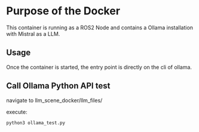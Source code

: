 # Purpose of the Docker

This container is running as a ROS2 Node and contains a Ollama installation with Mistral as a LLM.


## Usage

Once the container is started, the entry point is directly on the cli of ollama.

## Call Ollama Python API test

navigate to llm_scene_docker/llm_files/

execute: 

```python    
python3 ollama_test.py
